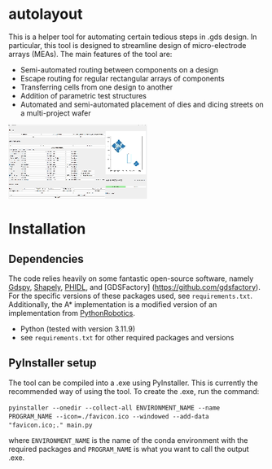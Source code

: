 # autolayout
This is a helper tool for automating certain tedious steps in .gds design. In particular, this tool is designed to streamline design of micro-electrode arrays (MEAs). The main features of the tool are:

- Semi-automated routing between components on a design
- Escape routing for regular rectangular arrays of components
- Transferring cells from one design to another
- Addition of parametric test structures
- Automated and semi-automated placement of dies and dicing streets on a multi-project wafer

![Demo of Autolayout](demo-obstacles.gif)

# Installation
## Dependencies
The code relies heavily on some fantastic open-source software, namely [Gdspy](https://github.com/heitzmann/gdspy), [Shapely](https://shapely.readthedocs.io/en/stable/), [PHIDL](https://github.com/amccaugh/phidl), and [GDSFactory] (https://github.com/gdsfactory). For the specific versions of these packages used, see `requirements.txt`. Additionally, the A* implementation is a modified version of an implementation from [PythonRobotics](https://github.com/AtsushiSakai/PythonRobotics).
- Python (tested with version 3.11.9)
- see `requirements.txt` for other required packages and versions

## PyInstaller setup
The tool can be compiled into a .exe using PyInstaller. This is currently the recommended way of using the tool. To create the .exe, run the command:

`pyinstaller --onedir --collect-all ENVIRONMENT_NAME --name PROGRAM_NAME --icon=./favicon.ico --windowed --add-data "favicon.ico;." main.py`

where `ENVIRONMENT_NAME` is the name of the conda environment with the required packages and `PROGRAM_NAME` is what you want to call the output .exe.
